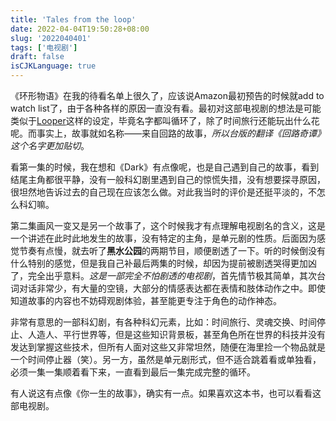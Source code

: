 ```yaml
---
title: 'Tales from the loop'
date: 2022-04-04T19:50:28+08:00
slug: '2022040401'
tags: ['电视剧']
draft: false
isCJKLanguage: true
---
```


《环形物语》在我的待看名单上很久了，应该说Amazon最初预告的时候就add to watch list了，由于各种各样的原因一直没有看。最初对这部电视剧的想法是可能类似于[Looper](https://letterboxd.com/film/looper/)这样的设定，毕竟名字都叫循环了，除了时间旅行还能玩出什么花呢。而事实上，故事就如名称——来自回路的故事，*所以台版的翻译《回路奇谭》这个名字更加贴切*。

看第一集的时候，我在想和《Dark》有点像呢，也是自己遇到自己的故事，看到结尾主角都很平静，没有一般科幻剧里遇到自己的惊慌失措，没有想要探寻原因，很坦然地告诉过去的自己现在应该怎么做。对此我当时的评价是还挺平淡的，不怎么科幻嘛。

第二集画风一变又是另一个故事了，这个时候我才有点理解电视剧名的含义，这是一个讲述在此时此地发生的故事，没有特定的主角，是单元剧的性质。后面因为感觉节奏有点慢，就去听了**黑水公园**的两期节目，顺便剧透了一下。听的时候倒没有什么特别的感觉，但是我自己补最后两集的时候，却因为提前被剧透哭得更加凶了，完全出乎意料。*这是一部完全不怕剧透的电视剧*，首先情节极其简单，其次台词对话非常少，有大量的空镜，大部分的情感表达都在表情和肢体动作之中。即使知道故事的内容也不妨碍观剧体验，甚至能更专注于角色的动作神态。

非常有意思的一部科幻剧，有各种科幻元素，比如：时间旅行、灵魂交换、时间停止、人造人、平行世界等，但是这些知识背景板，甚至角色所在世界的科技并没有发达到掌握这些技术，但所有人面对这些又非常坦然，随便在海里捡一个物品就是一个时间停止器（笑）。另一方，虽然是单元剧形式，但不适合跳着看或单独看，必须一集一集顺着看下来，一直看到最后一集完成完整的循环。

有人说这有点像《你一生的故事》，确实有一点。如果喜欢这本书，也可以看看这部电视剧。

